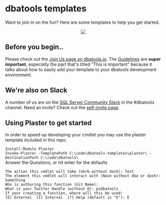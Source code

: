 # dbatools templates
Want to join in on the fun? Here are some templates to help you get started.

<p align="center"><img src=https://blog.netnerds.net/wp-content/uploads/2016/05/dbatools.png></p>

Before you begin..
--------------

Please check out the [Join Us page on dbatools.io](https://dbatools.io/join-us/). The [Guidelines](https://dbatools.io/join-us/guidelines/) are **super important**, especially the part that's titled "This is important" because it talks about how to easily add your template to your dbatools development environment.

We're also on Slack
--------------
A number of us are on the <a href="https://sqlcommunity.slack.com">SQL Server Community Slack</a> in the #dbatools channel. Need an invite? Check out the <a href="https://dbatools.io/slack/">self-invite page</a>.

Using Plaster to get started
--------------

In order to speed up developing your cmdlet you may use the plaster template included in this repo.

`Install-Module Plaster`  
`Invoke-Plaster -TemplatePath C:\code\dbatools-templates\plaster\ -DestinationPath C:\code\dbatools\`  
Answer the Questions, or hit enter for the defaults  
```
The action this cmdlet will take (Verb without dash): Test
The element this cmdlet will interact with (Noun without dba or dash): Something
Who is authoring this function (Git Name):
What is your Twitter Handle (without @): psdbatools
If your creating a function, where will this be used:
[E] External  [I] Internal  [?] Help (default is "E"): E
```